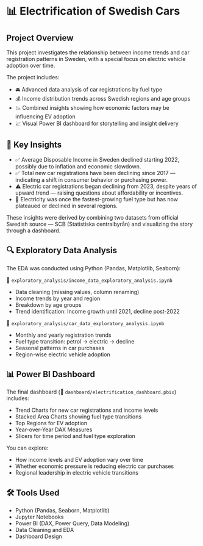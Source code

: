 # 📊 Electrification of Swedish Cars

## Project Overview

This project investigates the relationship between income trends and car registration patterns in Sweden, with a special focus on electric vehicle adoption over time.

The project includes:
- 🚘 Advanced data analysis of car registrations by fuel type
- 💰 Income distribution trends across Swedish regions and age groups
- 📉 Combined insights showing how economic factors may be influencing EV adoption
- 📈 Visual Power BI dashboard for storytelling and insight delivery

## 🧠 Key Insights

- ✅ Average Disposable Income in Sweden declined starting 2022, possibly due to inflation and economic slowdown.
- ✅ Total new car registrations have been declining since 2017 — indicating a shift in consumer behavior or purchasing power.
- ⚠️ Electric car registrations began declining from 2023, despite years of upward trend — raising questions about affordability or incentives.
- 🔋 Electricity was once the fastest-growing fuel type but has now plateaued or declined in several regions.

These insights were derived by combining two datasets from official Swedish source — SCB (Statistiska centralbyrån) and visualizing the story through a dashboard.

## 🔍 Exploratory Data Analysis

The EDA was conducted using Python (Pandas, Matplotlib, Seaborn):

📁 `exploratory_analysis/income_data_exploratory_analysis.ipynb`
- Data cleaning (missing values, column renaming)
- Income trends by year and region
- Breakdown by age groups
- Trend identification: Income growth until 2021, decline post-2022

📁 `exploratory_analysis/car_data_exploratory_analysis.ipynb`
- Monthly and yearly registration trends
- Fuel type transition: petrol → electric → decline
- Seasonal patterns in car purchases
- Region-wise electric vehicle adoption

## 📊 Power BI Dashboard

The final dashboard (📁 `dashboard/electrification_dashboard.pbix`) includes:
- Trend Charts for new car registrations and income levels
- Stacked Area Charts showing fuel type transitions
- Top Regions for EV adoption
- Year-over-Year DAX Measures
- Slicers for time period and fuel type exploration

You can explore:
- How income levels and EV adoption vary over time
- Whether economic pressure is reducing electric car purchases
- Regional leadership in electric vehicle transitions

## 🛠️ Tools Used

- Python (Pandas, Seaborn, Matplotlib)
- Jupyter Notebooks
- Power BI (DAX, Power Query, Data Modeling)
- Data Cleaning and EDA
- Dashboard Design